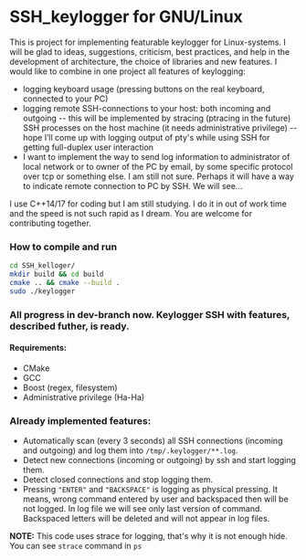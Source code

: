 # SSH_keylogger for GNU/Linux

This is project for implementing featurable keylogger for Linux-systems. I will be glad to ideas, suggestions, criticism, best practices, and help in the development of architecture, the choice of libraries and new features.
I would like to combine in one project all features of keylogging:
 - logging keyboard usage (pressing buttons on the real keyboard, connected to your PC)
 - logging remote SSH-connections to your host: both incoming and outgoing
 -- this will be implemented by stracing (ptracing in the future) SSH processes on the host machine (it needs administrative privilege)
 -- hope I’ll come up with logging output of pty's while using SSH for getting full-duplex user interaction
 - I want to implement the way to send log information to administrator of local network or to owner of the PC by email, by some specific protocol over tcp or something else. I am still not sure. Perhaps it will have a way to indicate remote connection to PC by SSH. We will see...

I use C++14/17 for coding but I am still studying. I do it in out of work time and the speed is not such rapid as I dream. You are welcome for contributing together.

### How to compile and run

```bash
cd SSH_kelloger/
mkdir build && cd build
cmake .. && cmake --build .
sudo ./keylogger
```

### All progress in dev-branch now. Keylogger SSH with features, described futher, is ready.

#### Requirements:
 - CMake
 - GCC
 - Boost (regex, filesystem)
 - Administrative privilege (Ha-Ha)


### Already implemented features:
 - Automatically scan (every 3 seconds) all SSH connections (incoming and outgoing) and log them into ```/tmp/.keylogger/**.log```.
 - Detect new connections (incoming or outgoing) by ssh and start logging them.
 - Detect closed connections and stop logging them.
 - Pressing ```"ENTER"``` and ```"BACKSPACE"``` is logging as physical pressing. It means, wrong command entered by user and backspaced then will be not logged.
 In log file we will see only last version of command. Backspaced letters will be deleted and will not appear in log files.

**NOTE:** This code uses strace for logging, that's why it is not enough hide. You can see ```strace``` command in ```ps```
